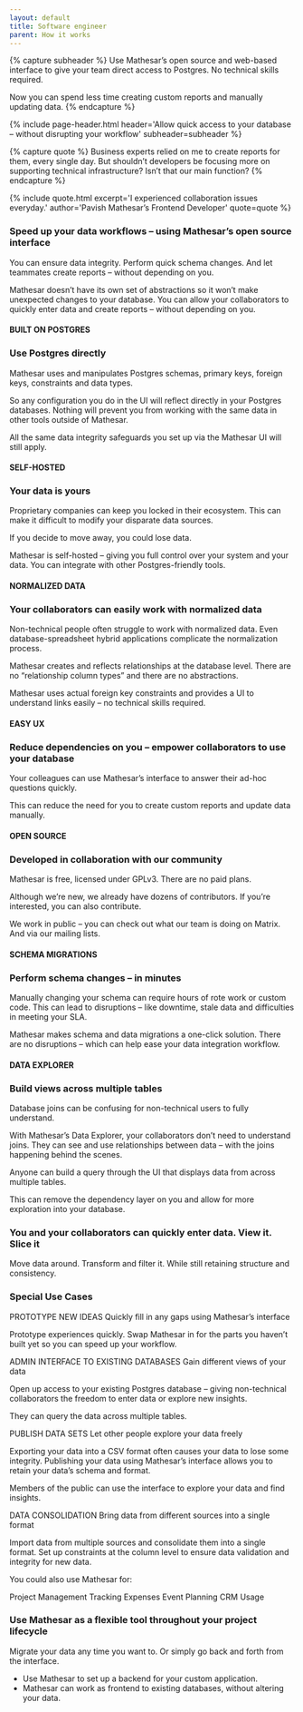 ```yaml
---
layout: default
title: Software engineer
parent: How it works
---
```


{% capture subheader %}
Use Mathesar’s open source and web-based interface to give your team direct access to Postgres. No technical skills required.

Now you can spend less time creating custom reports and manually updating data.
{% endcapture %}

{% include page-header.html
header='Allow quick access to your database – without disrupting your workflow'
subheader=subheader
%}

{% capture quote %}
Business experts relied on me to create reports for them, every single day.
But shouldn’t developers be focusing more on supporting technical infrastructure? Isn’t that our main function?
{% endcapture %}

{%
include quote.html
excerpt='I experienced collaboration issues everyday.'
author='Pavish Mathesar’s Frontend Developer'
quote=quote
%}

### Speed up your data workflows – using Mathesar’s open source interface

You can ensure data integrity. Perform quick
schema changes. And let teammates create reports – without depending on you.

Mathesar doesn’t have its own set of abstractions so it won’t make unexpected changes to your database. You can allow your collaborators to quickly enter data and create reports – without depending on you.

#### BUILT ON POSTGRES

### Use Postgres directly

Mathesar uses and manipulates Postgres schemas, primary keys, foreign keys, constraints and data types.

So any configuration you do in the UI will reflect directly in your Postgres databases.
Nothing will prevent you from working with the same data in other tools outside of Mathesar.

All the same data integrity safeguards you set up via the Mathesar UI will still apply.

#### SELF-HOSTED

### Your data is yours

Proprietary companies can keep you locked in their ecosystem. This can make it difficult to modify your disparate data sources.

If you decide to move away, you could lose data.

Mathesar is self-hosted – giving you full control over your system and your data. You can integrate with other Postgres-friendly tools.

#### NORMALIZED DATA

### Your collaborators can easily work with normalized data

Non-technical people often struggle to work with normalized data. Even database-spreadsheet hybrid applications complicate the normalization process.

Mathesar creates and reflects relationships at the database level.  There are no “relationship column types” and there are no abstractions.

Mathesar uses actual foreign key constraints and provides a UI to understand links easily – no technical skills required.

#### EASY UX

### Reduce dependencies on you – empower collaborators to use your database

Your colleagues can use Mathesar’s interface to answer their ad-hoc questions quickly.

This can reduce the need for you to create custom reports and update data manually.

#### OPEN SOURCE

### Developed in collaboration with our community

Mathesar is free, licensed under GPLv3. There are no paid plans.

Although we’re new, we already have dozens of contributors. If you’re interested, you can also contribute.

We work in public – you can check out what our team is doing on Matrix. And via our mailing lists.

#### SCHEMA MIGRATIONS

### Perform schema changes – in minutes

Manually changing your schema can require hours of rote work or custom code.
This can lead to disruptions – like downtime, stale data and difficulties in meeting your SLA.

Mathesar makes schema and data migrations a one-click solution.
There are no disruptions – which can help ease your data integration workflow.

#### DATA EXPLORER

### Build views across multiple tables

Database joins can be confusing for non-technical users to fully understand.

With Mathesar’s Data Explorer, your collaborators don’t need to understand joins. They can see and use relationships between data – with the joins happening behind the scenes.

Anyone can build a query through the UI that displays data from across multiple tables.

This can remove the dependency layer on you and allow for more exploration into your database.

### You and your collaborators can quickly enter data. View it. Slice it

Move data around. Transform and filter it.
While still retaining structure and consistency.

### Special Use Cases

PROTOTYPE NEW IDEAS
Quickly fill in any gaps using Mathesar’s interface

Prototype experiences quickly. Swap Mathesar in for the parts you haven’t built yet so you can speed up your workflow.

ADMIN INTERFACE TO EXISTING DATABASES
Gain different views of your data

Open up access to your existing Postgres database – giving non-technical collaborators the freedom to enter data or explore new insights.

They can query the data across multiple tables.

PUBLISH DATA SETS
Let other people explore your data freely

Exporting your data into a CSV format often causes your data to lose some integrity.
Publishing your data using Mathesar’s interface allows you to retain your data’s schema and format.

Members of the public can use the interface to explore your data and find insights.

DATA CONSOLIDATION
Bring data from different sources into a single format

Import data from multiple sources and consolidate them into a single format.
Set up constraints at the column level to ensure data validation and integrity for new data.

You could also use Mathesar for:

Project Management
Tracking Expenses
Event
Planning
CRM
Usage

### Use Mathesar as a flexible tool throughout your project lifecycle

Migrate your data any time you want to. Or simply go back and forth from the interface.

- Use Mathesar to set up a backend for your custom application.
- Mathesar can work as frontend to existing databases, without altering your data.
